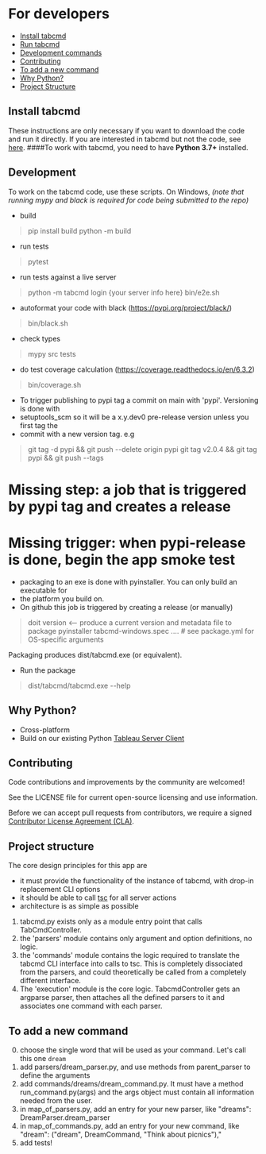
# For developers
* [Install tabcmd](#install-tabcmd)
* [Run tabcmd](#run-tabcmd)
* [Development commands](#development-commands)
* [Contributing](#contributing)
* [To add a new command](#to-add-a-new-command)
* [Why Python\?](#why-python)
* [Project Structure](#project-structure)



## Install tabcmd
These instructions are only necessary if you want to download the code and run it directly. If you are interested in tabcmd but not the code, see [here](Readme.md).
####To work with tabcmd, you need to have **Python 3.7+** installed.

### 



## Development

To work on the tabcmd code, use these scripts. On Windows, 
_(note that running mypy and black is required for code being submitted to the repo)_

- build
> pip install build
> python -m build
- run tests
> pytest
- run tests against a live server
> python -m tabcmd login {your server info here}
> bin/e2e.sh
- autoformat your code with black (https://pypi.org/project/black/)
> bin/black.sh
- check types 
> mypy src tests
- do test coverage calculation (https://coverage.readthedocs.io/en/6.3.2)
> bin/coverage.sh

- To trigger publishing to pypi tag a commit on main with 'pypi'. Versioning is done with 
- setuptools_scm so it will be a x.y.dev0 pre-release version unless you first tag the 
- commit with a new version tag. e.g
> git tag -d pypi && git push --delete origin pypi
> git tag v2.0.4 && git tag pypi && git push --tags

# Missing step: a job that is triggered by pypi tag and creates a release
# Missing trigger: when pypi-release is done, begin the app smoke test

- packaging to an exe is done with pyinstaller. You can only build an executable for 
- the platform you build on.
- On github this job is triggered by creating a release (or manually)
> doit version <-- produce a current version and metadata file to package
> pyinstaller tabcmd-windows.spec ....  # see package.yml for OS-specific arguments

 Packaging produces dist/tabcmd.exe (or equivalent). 
- Run the package
> dist/tabcmd/tabcmd.exe --help


## Why Python?

* Cross-platform
* Build on our existing Python [Tableau Server Client](https://github.com/tableau/server-client-python/)


## Contributing

Code contributions and improvements by the community are welcomed!

See the LICENSE file for current open-source licensing and use information. 

Before we can accept pull requests from contributors, we require a signed [Contributor License Agreement (CLA)](http://tableau.github.io/contributing.html).


## Project structure
The core design principles for this app are
- it must provide the functionality  of the instance of tabcmd, with drop-in replacement CLI options
- it should be able to call [tsc](https://github.com/tableau/server-client-python/) for all server actions
- architecture is as simple as possible

1. tabcmd.py exists only as a module entry point that calls TabCmdController.
2. the 'parsers' module contains only argument and option definitions, no logic.
3. the 'commands' module contains the logic required to translate the tabcmd CLI interface into calls to tsc. This is completely dissociated from the parsers, and could theoretically be called from a completely different interface.
4. The 'execution' module is the core logic. TabcmdController gets an argparse parser, then attaches all the defined parsers to it and associates one command with each parser.

## To add a new command
0. choose the single word that will be used as your command. Let's call this one `dream`
1. add parsers/dream_parser.py, and use methods from parent_parser to define the arguments
2. add commands/dreams/dream_command.py. It must have a method run_command.py(args) and the args object must contain all information needed from the user.
3. in map_of_parsers.py, add an entry for your new parser, like "dreams": DreamParser.dream_parser
4. in map_of_commands.py, add an entry for your new command, like "dream": ("dream", DreamCommand, "Think about picnics"),"
5. add tests! 


